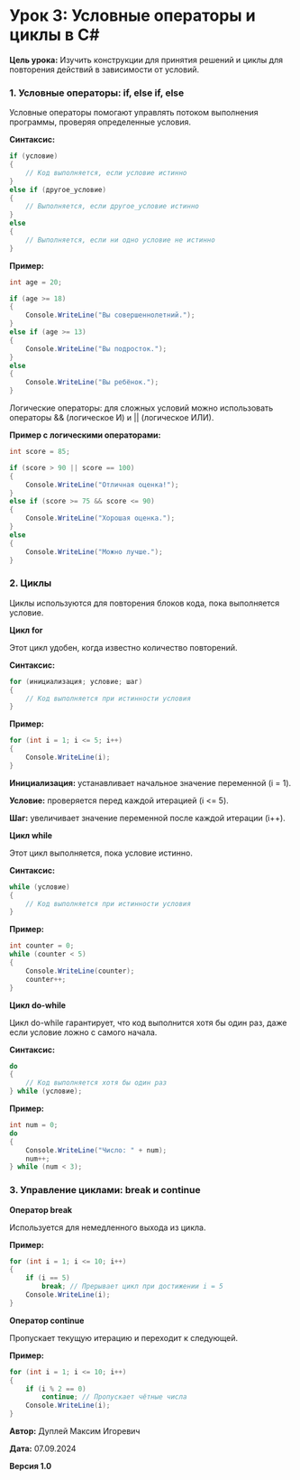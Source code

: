 # Урок 3: Условные операторы и циклы в C#

**Цель урока:** Изучить конструкции для принятия решений и циклы для повторения действий в зависимости от условий.

### 1. Условные операторы: if, else if, else

Условные операторы помогают управлять потоком выполнения программы, проверяя определенные условия.

**Синтаксис:**

```csharp
if (условие)
{
    // Код выполняется, если условие истинно
}
else if (другое_условие)
{
    // Выполняется, если другое_условие истинно
}
else
{
    // Выполняется, если ни одно условие не истинно
}
```

**Пример:**

```csharp
int age = 20;

if (age >= 18)
{
    Console.WriteLine("Вы совершеннолетний.");
}
else if (age >= 13)
{
    Console.WriteLine("Вы подросток.");
}
else
{
    Console.WriteLine("Вы ребёнок.");
}
```

Логические операторы: для сложных условий можно использовать операторы && (логическое И) и || (логическое ИЛИ).

**Пример с логическими операторами:**

```csharp
int score = 85;

if (score > 90 || score == 100)
{
    Console.WriteLine("Отличная оценка!");
}
else if (score >= 75 && score <= 90)
{
    Console.WriteLine("Хорошая оценка.");
}
else
{
    Console.WriteLine("Можно лучше.");
}
```

### 2. Циклы

Циклы используются для повторения блоков кода, пока выполняется условие.

**Цикл for**

Этот цикл удобен, когда известно количество повторений.

**Синтаксис:**

```csharp
for (инициализация; условие; шаг)
{
    // Код выполняется при истинности условия
}
```

**Пример:**

```csharp
for (int i = 1; i <= 5; i++)
{
    Console.WriteLine(i);
}
```

**Инициализация:** устанавливает начальное значение переменной (i = 1).

**Условие:** проверяется перед каждой итерацией (i <= 5).

**Шаг:** увеличивает значение переменной после каждой итерации (i++).

**Цикл while**

Этот цикл выполняется, пока условие истинно.

**Синтаксис:**

```csharp
while (условие)
{
    // Код выполняется при истинности условия
}
```

**Пример:**

```csharp
int counter = 0;
while (counter < 5)
{
    Console.WriteLine(counter);
    counter++;
}
```

**Цикл do-while**

Цикл do-while гарантирует, что код выполнится хотя бы один раз, даже если условие ложно с самого начала.

**Синтаксис:**

```csharp
do
{
    // Код выполняется хотя бы один раз
} while (условие);
```

**Пример:**

```csharp
int num = 0;
do
{
    Console.WriteLine("Число: " + num);
    num++;
} while (num < 3);
```

### 3. Управление циклами: break и continue

**Оператор break**

Используется для немедленного выхода из цикла.

**Пример:**

```csharp
for (int i = 1; i <= 10; i++)
{
    if (i == 5)
        break; // Прерывает цикл при достижении i = 5
    Console.WriteLine(i);
}
```

**Оператор continue**

Пропускает текущую итерацию и переходит к следующей.

**Пример:**

```csharp
for (int i = 1; i <= 10; i++)
{
    if (i % 2 == 0)
        continue; // Пропускает чётные числа
    Console.WriteLine(i);
}
```



**Автор:** Дуплей Максим Игоревич

**Дата:** 07.09.2024

**Версия 1.0**